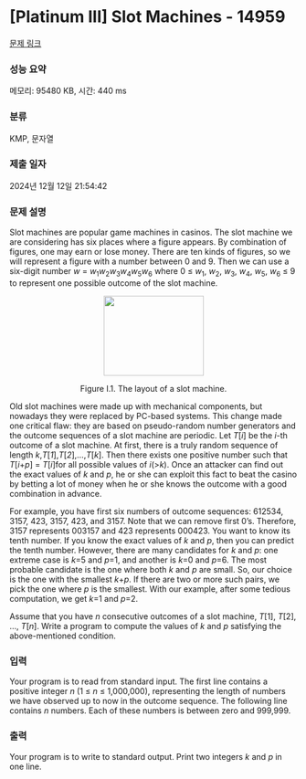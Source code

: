 # [Platinum III] Slot Machines - 14959 

[문제 링크](https://www.acmicpc.net/problem/14959) 

### 성능 요약

메모리: 95480 KB, 시간: 440 ms

### 분류

KMP, 문자열

### 제출 일자

2024년 12월 12일 21:54:42

### 문제 설명

<p>Slot machines are popular game machines in casinos. The slot machine we are considering has six places where a figure appears. By combination of figures, one may earn or lose money. There are ten kinds of figures, so we will represent a figure with a number between 0 and 9. Then we can use a six-digit number <em>w</em> = <em>w</em><sub>1</sub><em>w</em><sub>2</sub><em>w</em><sub>3</sub><em>w</em><sub>4</sub><em>w</em><sub>5</sub><em>w</em><sub>6</sub> where 0 ≤ <em>w</em><sub>1</sub>, <em>w</em><sub>2</sub>, <em>w</em><sub>3</sub>, <em>w</em><sub>4</sub>, <em>w</em><sub>5</sub>, <em>w</em><sub>6</sub> ≤ 9 to represent one possible outcome of the slot machine.</p>

<p style="text-align:center"><img alt="" src="https://onlinejudgeimages.s3-ap-northeast-1.amazonaws.com/problem/14959/1.png" style="height:140px; width:175px"></p>

<p style="text-align:center">Figure I.1. The layout of a slot machine.</p>

<p>Old slot machines were made up with mechanical components, but nowadays they were replaced by PC-based systems. This change made one critical flaw: they are based on pseudo-random number generators and the outcome sequences of a slot machine are periodic. Let <em>T</em>[<em>i</em>] be the <em>i</em>-th outcome of a slot machine. At first, there is a truly random sequence of length <em>k</em>,<em>T</em>[<em>1</em>],<em>T</em>[<em>2</em>],…,<em>T</em>[<em>k</em>]. Then there exists one positive number such that <em>T</em>[<em>i</em>+<em>p</em>] = <em>T</em>[<em>i</em>]for all possible values of <em>i</em>(><em>k</em>). Once an attacker can find out the exact values of <em>k</em> and <em>p</em>, he or she can exploit this fact to beat the casino by betting a lot of money when he or she knows the outcome with a good combination in advance.</p>

<p>For example, you have first six numbers of outcome sequences: 612534, 3157, 423, 3157, 423, and 3157. Note that we can remove first 0’s. Therefore, 3157 represents 003157 and 423 represents 000423. You want to know its tenth number. If you know the exact values of <em>k</em> and <em>p</em>, then you can predict the tenth number. However, there are many candidates for <em>k</em> and <em>p</em>: one extreme case is <em>k</em>=5 and <em>p</em>=1, and another is <em>k</em>=0 and <em>p</em>=6. The most probable candidate is the one where both <em>k</em> and <em>p</em> are small. So, our choice is the one with the smallest <em>k</em>+<em>p</em>. If there are two or more such pairs, we pick the one where <em>p</em> is the smallest. With our example, after some tedious computation, we get <em>k</em>=1 and <em>p</em>=2.</p>

<p>Assume that you have <em>n</em> consecutive outcomes of a slot machine, <em>T</em>[1], <em>T</em>[2], …, <em>T</em>[<em>n</em>]. Write a program to compute the values of <em>k</em> and <em>p</em> satisfying the above-mentioned condition.</p>

### 입력 

 <p>Your program is to read from standard input. The first line contains a positive integer <em>n</em> (1 ≤ <em>n</em> ≤ 1,000,000), representing the length of numbers we have observed up to now in the outcome sequence. The following line contains <em>n</em> numbers. Each of these numbers is between zero and 999,999.</p>

### 출력 

 <p>Your program is to write to standard output. Print two integers <em>k</em> and <em>p</em> in one line.</p>

